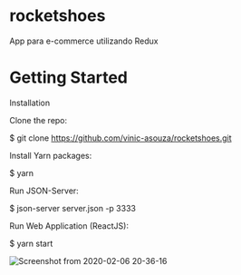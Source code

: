 # rocketshoes
App para e-commerce utilizando Redux

# Getting Started

Installation

Clone the repo:

  $ git clone https://github.com/vinic-asouza/rocketshoes.git
  
Install Yarn packages:

  $ yarn

Run JSON-Server:

  $ json-server server.json -p 3333
  
Run Web Application (ReactJS):

  $ yarn start
  
  ![Screenshot from 2020-02-06 20-36-16](https://user-images.githubusercontent.com/32015296/73988157-98d37f00-4920-11ea-9997-33c7797cf5ec.png)

